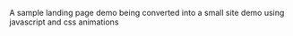 A sample landing page demo being converted into a small site demo using javascript and css animations
